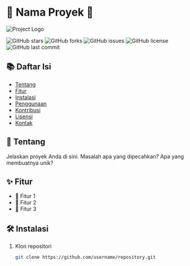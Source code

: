 # 🌟 Nama Proyek 🌟

![Project Logo](https://link-to-your-logo.com/logo.png)

![GitHub stars](https://img.shields.io/github/stars/username/repository?style=social) 
![GitHub forks](https://img.shields.io/github/forks/username/repository?style=social)
![GitHub issues](https://img.shields.io/github/issues/username/repository)
![GitHub license](https://img.shields.io/github/license/username/repository)
![GitHub last commit](https://img.shields.io/github/last-commit/username/repository)

## 📚 Daftar Isi

- [Tentang](#tentang)
- [Fitur](#fitur)
- [Instalasi](#instalasi)
- [Penggunaan](#penggunaan)
- [Kontribusi](#kontribusi)
- [Lisensi](#lisensi)
- [Kontak](#kontak)

## 📖 Tentang

Jelaskan proyek Anda di sini. Masalah apa yang dipecahkan? Apa yang membuatnya unik?

## ✨ Fitur

- 🌟 Fitur 1
- 🌟 Fitur 2
- 🌟 Fitur 3

## 🛠️ Instalasi

1. Klon repositori
   ```sh
   git clone https://github.com/username/repository.git

